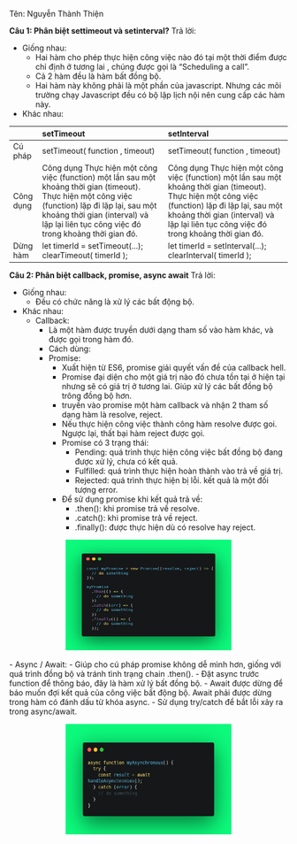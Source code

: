 Tên: Nguyễn Thành Thiện

<b>Câu 1: Phân biệt settimeout và setinterval?</b>
Trả lời:

- Giống nhau:
  - Hai hàm cho phép thực hiện công việc nào đó tại một thời điểm được chỉ định ở tương lai , chúng được gọi là “Scheduling a call”.
  - Cả 2 hàm đều là hàm bất đồng bộ.
  - Hai hàm này không phải là một phần của javascript. Nhưng các môi trường chạy Javascript đều có bộ lập lịch nội nên cung cấp các hàm này.
- Khác nhau:

|           | setTimeout                                                                                                                                                                                                                                  | setInterval                                                                                                                                                                                                                                 |
| :-------- | :------------------------------------------------------------------------------------------------------------------------------------------------------------------------------------------------------------------------------------------ | :------------------------------------------------------------------------------------------------------------------------------------------------------------------------------------------------------------------------------------------ |
| Cú pháp   | setTimeout( function , timeout)                                                                                                                                                                                                             | setTimeout( function , timeout)                                                                                                                                                                                                             |
| Công dụng | Công dụng Thực hiện một công việc (function) một lần sau một khoảng thời gian (timeout). Thực hiện một công việc (function) lặp đi lặp lại, sau một khoảng thời gian (interval) và lặp lại liên tục công việc đó trong khoảng thời gian đó. | Công dụng Thực hiện một công việc (function) một lần sau một khoảng thời gian (timeout). Thực hiện một công việc (function) lặp đi lặp lại, sau một khoảng thời gian (interval) và lặp lại liên tục công việc đó trong khoảng thời gian đó. |
| Dừng hàm  | let timerId = setTimeout(...);<br />clearTimeout( timerId );                                                                                                                                                                                | let timerId = setInterval(...);<br />clearInterval( timerId );                                                                                                                                                                              |

<b>Câu 2: Phân biệt callback, promise, async await</b>
Trả lời:

- Giống nhau:
  - Đều có chức năng là xử lý các bất động bộ.
- Khác nhau: 
    - Callback: 
        - Là một hàm được truyền dưới dạng tham số vào hàm khác, và được gọi trong hàm đó.<br /> 
        - Cách dùng:
        - Promise:
            - Xuất hiện từ ES6, promise giải quyết vấn đề của callback hell.
            - Promise đại diện cho một giá trị nào đó chưa tồn tại ở hiện tại nhưng sẽ có giá trị ở tương lai. Giúp xử lý các bất đồng bộ trông đồng bộ hơn.
            - truyền vào promise một hàm callback và  nhận 2 tham số dạng hàm là resolve, reject.
            - Nếu thực hiện công việc thành công hàm resolve được goi. Ngược lại, thất bại hàm reject được gọi.
            - Promise có 3 trạng thái:
                -	Pending: quá trình thực hiện công việc bất đồng bộ đang được xử lý, chưa có kết quả.
                -	Fulfilled: quá trình thực hiện hoàn thành vào trả về giá trị.
                -	Rejected: quá trình thực hiện bị lỗi. kết quả là một đối tượng error.
            -	Để sử dụng promise khi kết quả trả về:
                -	.then(): khi promise trả về resolve.
                -	.catch(): khi promise trả về reject.
                -	.finally(): được thực hiện dù có resolve hay reject.
<p align="center">
    <img  src='../image/promise.png' width='300px' height='200px' style="text-align:center" />
</p>
    -	Async / Await: 
        -	Giúp cho cú pháp promise không dễ mình hơn, giống với quá trình đồng bộ và tránh tình trạng chain .then().
        -	Đặt async trước function để thông báo, đây là hàm xử lý bất đồng bộ.
        -	Await được dừng để báo muốn đợi kết quả của công việc bất động bộ. Await phải được dừng trong hàm có đánh dấu từ khóa async.
        -	Sử dụng try/catch để bắt lỗi xảy ra trong async/await.
<p align="center">
    <img  src='../image/async_await.png' width='300px' height='200px' style="text-align:center" />
</p>

<!-- <b>Câu 3: Callback hell là gì</b>
Trả lời:
    -	Để xử lý các tác vụ bất động động ta có thể sử dụng callback. Nhưng khi lạm dụng quá nhiều callback lồng nhau sẽ sinh ra callback hell.
<p align="center">
    <img  src='../image/callback-hell.png' width='300px' height='200px' style="text-align:center" />
</p>
    - callback-hell -->